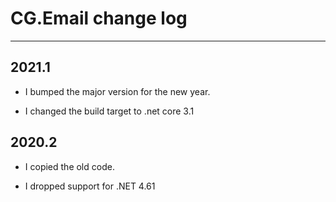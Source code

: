 # CG.Email change log
---

## 2021.1

* I bumped the major version for the new year.

* I changed the build target to .net core 3.1

## 2020.2

* I copied the old code. 

* I dropped support for .NET 4.61



